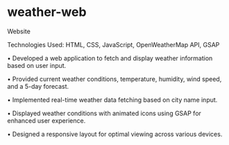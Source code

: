 # weather-web

Website 

Technologies Used: HTML, CSS, JavaScript, OpenWeatherMap API, GSAP


•	Developed a web application to fetch and display weather information based on user input.

•	Provided current weather conditions, temperature, humidity, wind speed, and a 5-day forecast.

•	Implemented real-time weather data fetching based on city name input.

•	Displayed weather conditions with animated icons using GSAP for enhanced user experience.

•	Designed a responsive layout for optimal viewing across various devices.
